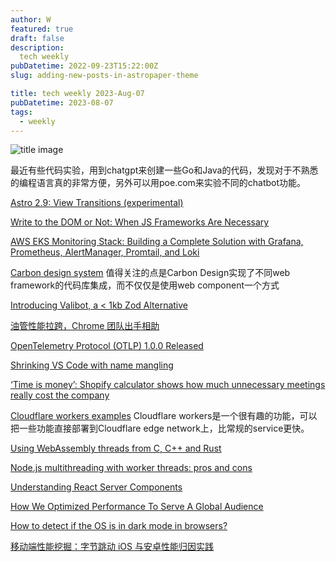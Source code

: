 ```yaml
---
author: W
featured: true
draft: false
description:
  tech weekly
pubDatetime: 2022-09-23T15:22:00Z
slug: adding-new-posts-in-astropaper-theme

title: tech weekly 2023-Aug-07
pubDatetime: 2023-08-07
tags:
  - weekly
---
```


![title image](https://images.unsplash.com/photo-1522643062452-f5b403123bdf?ixlib=rb-4.0.3&ixid=M3wxMjA3fDB8MHxwaG90by1wYWdlfHx8fGVufDB8fHx8fA%3D%3D&auto=format&fit=crop&w=1470&q=80)

最近有些代码实验，用到chatgpt来创建一些Go和Java的代码，发现对于不熟悉的编程语言真的非常方便，另外可以用poe.com来实验不同的chatbot功能。

[Astro 2.9: View Transitions (experimental)](https://astro.build/blog/astro-290/)

[Write to the DOM or Not: When JS Frameworks Are Necessary](https://thenewstack.io/write-to-the-dom-or-not-when-js-frameworks-are-necessary/)

[AWS EKS Monitoring Stack: Building a Complete Solution with Grafana, Prometheus, AlertManager, Promtail, and Loki](https://itnext.io/aws-eks-monitoring-stack-building-a-complete-solution-with-grafana-prometheus-alertmanager-adb9948e5951)

[Carbon design system](https://carbondesignsystem.com/) 值得关注的点是Carbon Design实现了不同web framework的代码库集成，而不仅仅是使用web component一个方式

[Introducing Valibot, a < 1kb Zod Alternative](https://www.builder.io/blog/introducing-valibot)

[油管性能拉跨，Chrome 团队出手相助](https://mp.weixin.qq.com/s/q7XgZBmWh67_7zHszzp8BQ)

[OpenTelemetry Protocol (OTLP) 1.0.0 Released](https://www.infoq.com/news/2023/08/otlp-version-one-released/)

[Shrinking VS Code with name mangling](https://code.visualstudio.com/blogs/2023/07/20/mangling-vscode)

[‘Time is money’: Shopify calculator shows how much unnecessary meetings really cost the company](https://edition.cnn.com/2023/07/12/tech/shopify-meeting-cost-calculator/index.html)

[Cloudflare workers examples](https://developers.cloudflare.com/workers/examples/) Cloudflare workers是一个很有趣的功能，可以把一些功能直接部署到Cloudflare edge network上，比常规的service更快。

[Using WebAssembly threads from C, C++ and Rust](https://web.dev/webassembly-threads/)

[Node.js multithreading with worker threads: pros and cons](https://snyk.io/blog/node-js-multithreading-worker-threads-pros-cons/)

[Understanding React Server Components](https://vercel.com/blog/understanding-react-server-components)

[How We Optimized Performance To Serve A Global Audience](https://www.smashingmagazine.com/2023/08/optimize-performance-serve-global-audience/)

[How to detect if the OS is in dark mode in browsers?](https://stackoverflow.com/questions/50840168/how-to-detect-if-the-os-is-in-dark-mode-in-browsers)

[移动端性能挖掘：字节跳动 iOS 与安卓性能归因实践](https://www.infoq.cn/article/twFsuxo4IQi5FIqe3OKA)
